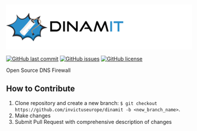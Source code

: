 ![dinamit logo](img/dinamit-logo.png)


[![GitHub last commit](https://img.shields.io/github/last-commit/invictuseurope/dinamit)](https://img.shields.io/github/last-commit/invictuseurope/dinamit)
[![GitHub issues](https://img.shields.io/github/issues/invictuseurope/dinamit)](https://github.com/invictuseurope/dinamit/issues)
[![GitHub license](https://img.shields.io/github/license/invictuseurope/dinamit)](https://github.com/invictuseurope/dinamit/blob/develop/LICENSE)

Open Source DNS Firewall

**How to Contribute**
---

1. Clone repository and create a new branch: `$ git checkout https://github.com/invictuseurope/dinamit -b <new_branch_name>`.
2. Make changes
3. Submit Pull Request with comprehensive description of changes

